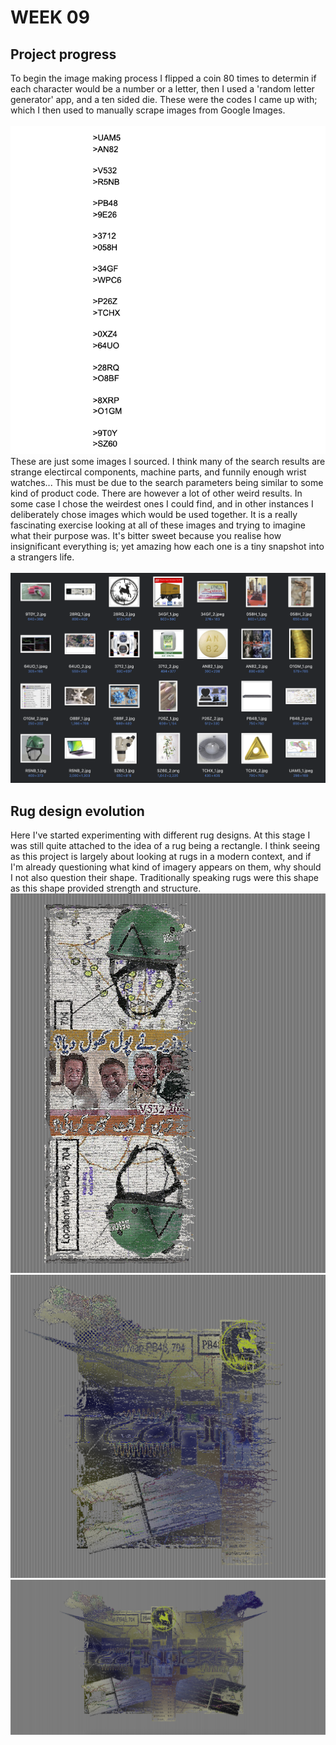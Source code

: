 # WEEK 09

## Project progress
To begin the image making process I flipped a coin 80 times to determin if each character would be a number or a letter, then I used a 'random letter generator' app, and a ten sided die. These were the codes I came up with; which I then used to manually scrape images from Google Images.  <br/>
 <br/>
![](codes.png) <br/> 
These are just some images I sourced. I think many of the search results are strange electircal components, machine parts, and funnily enough wrist watches... This must be due to the search parameters being similar to some kind of product code. There are however a lot of other weird results. In some case I chose the weirdest ones I could find, and in other instances I deliberately chose images which would be used together. It is a really fascinating exercise looking at all of these images and trying to imagine what their purpose was. It's bitter sweet because you realise how insignificant everything is; yet amazing how each one is a tiny snapshot into a strangers life.  <br/>
 <br/>
![](sourced_pics.png) <br/> 
## Rug design evolution
Here I've started experimenting with different rug designs. At this stage I was still quite attached to the idea of a rug being a rectangle. I think seeing as this project is largely about looking at rugs in a modern context, and if I'm already questioning what kind of imagery appears on them, why should I not also question their shape. Traditionally speaking rugs were this shape as this shape provided strength and structure.
![](helmet_rug.png) <br/> 
![](half_technocrat.png) <br/> 
![](full_technocrat.png) <br/> 
